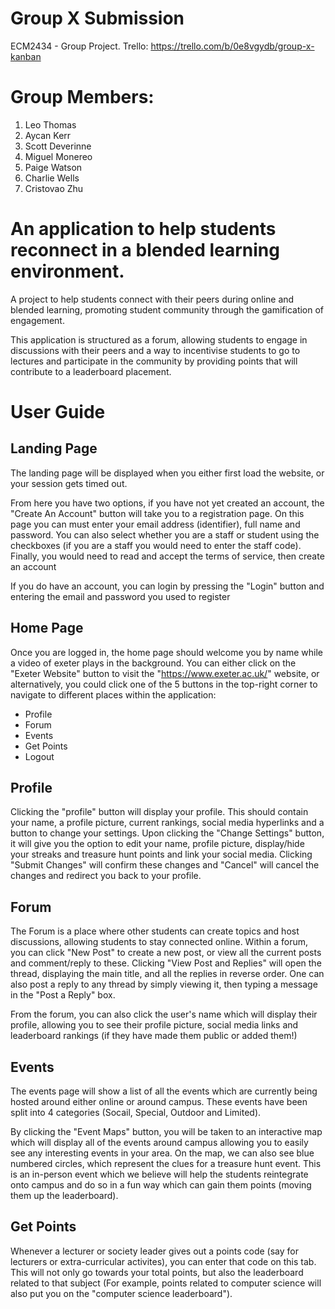 # Group X Submission
ECM2434 - Group Project.
Trello: https://trello.com/b/0e8vgydb/group-x-kanban

# Group Members:
1. Leo Thomas
2. Aycan Kerr
3. Scott Deverinne
4. Miguel Monereo
5. Paige Watson
6. Charlie Wells
7. Cristovao Zhu


# An application to help students reconnect in a blended learning environment.

A project to help students connect with their peers during online and blended learning, promoting student community through the gamification of engagement.

This application is structured as a forum, allowing students to engage in discussions with their peers and a way to incentivise students to go to lectures and participate in the community by providing points that will contribute to a leaderboard placement.



# User Guide

## Landing Page
The landing page will be displayed when you either first load the website, or your session gets timed out.

From here you have two options, if you have not yet created an account, the "Create An Account" button will take you
to a registration page. On this page you can must enter your email address (identifier), full name and password.
You can also select whether you are a staff or student using the checkboxes (if you are a staff you would need to enter the staff code).
Finally, you would need to read and accept the terms of service, then create an account

If you do have an account, you can login by pressing the "Login" button and entering the email and password you used to register 


## Home Page
Once you are logged in, the home page should welcome you by name while a video of exeter plays in the background.
You can either click on the "Exeter Website" button to visit the "https://www.exeter.ac.uk/" website,
or alternatively, you could click one of the 5 buttons in the top-right corner to navigate to different places within the application:
* Profile
* Forum
* Events
* Get Points
* Logout


## Profile
Clicking the "profile" button will display your profile. This should contain your name, a profile picture, current rankings, social media hyperlinks
and a button to change your settings.
Upon clicking the "Change Settings" button, it will give you the option to edit your name, profile picture, display/hide your streaks and treasure hunt points
and link your social media. Clicking "Submit Changes" will confirm these changes and "Cancel" will cancel the changes and redirect you back to your profile.


## Forum
The Forum is a place where other students can create topics and host discussions, allowing students to stay connected online. 
Within a forum, you can click "New Post" to create a new post, or view all the current posts and comment/reply to these.
Clicking "View Post and Replies" will open the thread, displaying the main title, and all the replies in reverse order. 
One can also post a reply to any thread by simply viewing it, then typing a message in the "Post a Reply" box.

From the forum, you can also click the user's name which will display their profile, allowing you to see their profile picture,
social media links and leaderboard rankings (if they have made them public or added them!)


## Events
The events page will show a list of all the events which are currently being hosted around either online or around campus.
These events have been split into 4 categories (Socail, Special, Outdoor and Limited).

By clicking the "Event Maps" button, you will be taken to an interactive map which will display all of the events around campus
allowing you to easily see any interesting events in your area.
On the map, we can also see blue numbered circles, which represent the clues for a treasure hunt event. This is an in-person event
which we believe will help the students reintegrate onto campus and do so in a fun way which can gain them points (moving them up the leaderboard).


## Get Points
Whenever a lecturer or society leader gives out a points code (say for lecturers or extra-curricular activites), you can enter that code on this tab.
This will not only go towards your total points, but also the leaderboard related to that subject (For example, points related to computer science
will also put you on the "computer science leaderboard").
